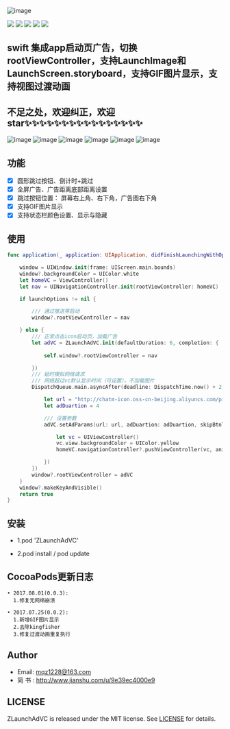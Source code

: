 

![image](https://github.com/MQZHot/ZLaunchAdVC/raw/master/Picture/ZLaunchAdVC.png)

![](https://img.shields.io/badge/platform-iOS-yellow.svg) ![](https://img.shields.io/badge/language-swift-red.svg) ![](https://img.shields.io/badge/support-iOS%208%2B-blue.svg) ![](https://img.shields.io/cocoapods/v/ZLaunchAdVC.svg?style=flat) ![](https://img.shields.io/badge/license-MIT%20License-brightgreen.svg)


## swift 集成app启动页广告，切换rootViewController，支持LaunchImage和LaunchScreen.storyboard，支持GIF图片显示，支持视图过渡动画

## 不足之处，欢迎纠正，欢迎star✨✨✨✨✨✨✨✨✨✨✨✨✨✨✨✨


![image](https://github.com/MQZHot/ZLaunchAdVC/raw/master/Picture/pic1.gif) ![image](https://github.com/MQZHot/ZLaunchAdVC/raw/master/Picture/pic2.gif) ![image](https://github.com/MQZHot/ZLaunchAdVC/raw/master/Picture/pic3.gif) ![image](https://github.com/MQZHot/ZLaunchAdVC/raw/master/Picture/pic4.gif) ![image](https://github.com/MQZHot/ZLaunchAdVC/raw/master/Picture/pic5.gif) ![image](https://github.com/MQZHot/ZLaunchAdVC/raw/master/Picture/pic6.gif)

## 功能

- [x] 圆形跳过按钮、倒计时+跳过
- [x] 全屏广告、广告距离底部距离设置
- [x] 跳过按钮位置： 屏幕右上角、右下角，广告图右下角
- [x] 支持GIF图片显示
- [x] 支持状态栏颜色设置、显示与隐藏

## 使用

```swift
func application(_ application: UIApplication, didFinishLaunchingWithOptions launchOptions: [UIApplicationLaunchOptionsKey: Any]?) -> Bool {

    window = UIWindow.init(frame: UIScreen.main.bounds)
    window?.backgroundColor = UIColor.white
    let homeVC = ViewController()
    let nav = UINavigationController.init(rootViewController: homeVC)

    if launchOptions != nil {

        /// 通过推送等启动
        window?.rootViewController = nav

    } else {
        /// 正常点击icon启动页，加载广告
        let adVC = ZLaunchAdVC.init(defaultDuration: 6, completion: {
    
            self.window?.rootViewController = nav

        })
        /// 延时模拟网络请求
        /// 网络超过vc默认显示时间（可设置），不加载图片
        DispatchQueue.main.asyncAfter(deadline: DispatchTime.now() + 2, execute: {

            let url = "http://chatm-icon.oss-cn-beijing.aliyuncs.com/pic/pic_20170725165329728.jpg"
            let adDuartion = 4

            /// 设置参数
            adVC.setAdParams(url: url, adDuartion: adDuartion, skipBtnType: .circle, adViewBottomDistance: 0, transitionType: .flipFromTop, adImgViewClick: {

                let vc = UIViewController()
                vc.view.backgroundColor = UIColor.yellow
                homeVC.navigationController?.pushViewController(vc, animated: true)

            })
        })
        window?.rootViewController = adVC
    }
    window?.makeKeyAndVisible()
    return true
}
```
## 安装

* 1.pod 'ZLaunchAdVC'

* 2.pod install / pod update

## CocoaPods更新日志

```
• 2017.08.01(0.0.3):
  1.修复无网络崩溃

• 2017.07.25(0.0.2):
  1.新增GIF图片显示
  2.去除kingfisher
  3.修复过渡动画重复执行
```

## Author

* Email: mqz1228@163.com
* 简 书 : http://www.jianshu.com/u/9e39ec4000e9

## LICENSE

ZLaunchAdVC is released under the MIT license. See [LICENSE](https://github.com/MQZHot/ZLaunchAdVC/blob/master/LICENSE) for details.


